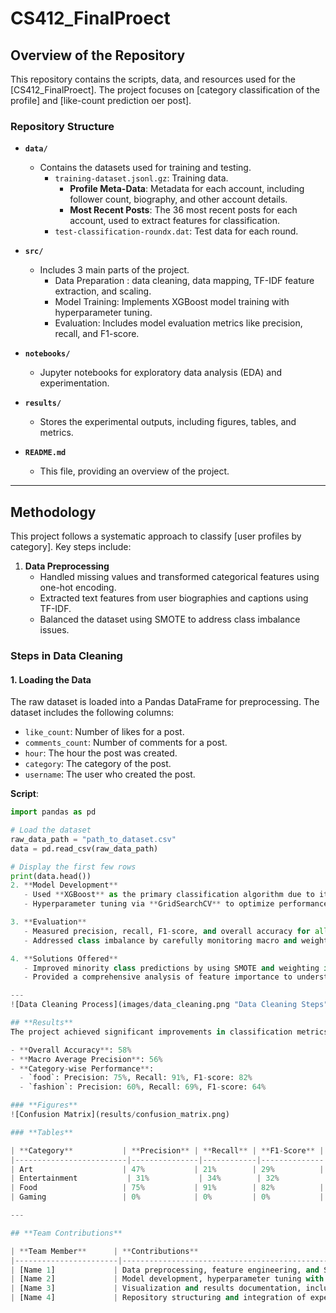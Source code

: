 # CS412_FinalProect

## **Overview of the Repository**
This repository contains the scripts, data, and resources used for the [CS412_FinalProect]. The project focuses on [category classification of the profile] and [like-count prediction oer post].

### **Repository Structure**
- **`data/`**
  - Contains the datasets used for training and testing.
    - `training-dataset.jsonl.gz`: Training data.
      - **Profile Meta-Data**: Metadata for each account, including follower count, biography, and other account details.
      - **Most Recent Posts**: The 36 most recent posts for each account, used to extract features for classification.
    - `test-classification-roundx.dat`: Test data for each round.

- **`src/`**
  - Includes 3 main parts of the project.
    - Data Preparation : data cleaning, data mapping, TF-IDF feature extraction, and scaling.
    - Model Training: Implements XGBoost model training with hyperparameter tuning.
    - Evaluation: Includes model evaluation metrics like precision, recall, and F1-score.

- **`notebooks/`**
  - Jupyter notebooks for exploratory data analysis (EDA) and experimentation.

- **`results/`**
  - Stores the experimental outputs, including figures, tables, and metrics.

- **`README.md`**
  - This file, providing an overview of the project.

---

## **Methodology**
This project follows a systematic approach to classify [user profiles by category]. Key steps include:

1. **Data Preprocessing**
   - Handled missing values and transformed categorical features using one-hot encoding.
   - Extracted text features from user biographies and captions using TF-IDF.
   - Balanced the dataset using SMOTE to address class imbalance issues.
### **Steps in Data Cleaning**

#### **1. Loading the Data**
The raw dataset is loaded into a Pandas DataFrame for preprocessing. The dataset includes the following columns:
- `like_count`: Number of likes for a post.
- `comments_count`: Number of comments for a post.
- `hour`: The hour the post was created.
- `category`: The category of the post.
- `username`: The user who created the post.

**Script**:
```python
import pandas as pd

# Load the dataset
raw_data_path = "path_to_dataset.csv"
data = pd.read_csv(raw_data_path)

# Display the first few rows
print(data.head())
2. **Model Development**
   - Used **XGBoost** as the primary classification algorithm due to its robustness with tabular data.
   - Hyperparameter tuning via **GridSearchCV** to optimize performance.

3. **Evaluation**
   - Measured precision, recall, F1-score, and overall accuracy for all categories.
   - Addressed class imbalance by carefully monitoring macro and weighted metrics.

4. **Solutions Offered**
   - Improved minority class predictions by using SMOTE and weighting in the model.
   - Provided a comprehensive analysis of feature importance to understand the model’s decisions.

---
![Data Cleaning Process](images/data_cleaning.png "Data Cleaning Steps")

## **Results**
The project achieved significant improvements in classification metrics, particularly for underrepresented classes. Below are the highlights:

- **Overall Accuracy**: 58%
- **Macro Average Precision**: 56%
- **Category-wise Performance**:
  - `food`: Precision: 75%, Recall: 91%, F1-score: 82%
  - `fashion`: Precision: 60%, Recall: 69%, F1-score: 64%

### **Figures**
![Confusion Matrix](results/confusion_matrix.png)

### **Tables**

| **Category**           | **Precision** | **Recall** | **F1-Score** |
|-------------------------|---------------|------------|--------------|
| Art                    | 47%           | 21%        | 29%          |
| Entertainment           | 31%           | 34%        | 32%          |
| Food                   | 75%           | 91%        | 82%          |
| Gaming                 | 0%            | 0%         | 0%           |

---

## **Team Contributions**

| **Team Member**      | **Contributions**                                                                 |
|-----------------------|-----------------------------------------------------------------------------------|
| [Name 1]             | Data preprocessing, feature engineering, and SMOTE implementation.                |
| [Name 2]             | Model development, hyperparameter tuning with GridSearchCV, and model evaluation. |
| [Name 3]             | Visualization and results documentation, including confusion matrix and metrics.  |
| [Name 4]             | Repository structuring and integration of experimental findings into the report.  |

